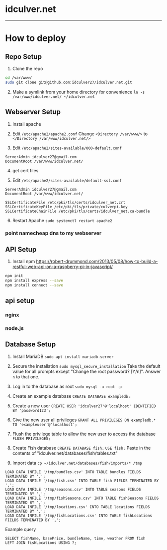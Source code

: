 # idculver.net

---

# How to deploy

## Repo Setup
1. Clone the repo
```bash
cd /var/www/
sudo git clone git@github.com:idculver27/idculver.net.git
```

2. Make a symlink from your home directory for convenience
`ln -s /var/www/idculver.net/ ~/idculver.net`

## Webserver Setup
1. Install apache

2. Edit `/etc/apache2/apache2.conf`
Change `<Directory /var/www/>` to `</Directory /var/www/idculver.net/>`

3. Edit `/etc/apache2/sites-available/000-default.conf`
```
ServerAdmin idculver27@gmail.com
DocumentRoot /var/www/idculver.net/
```

4. get cert files

5. Edit `/etc/apache2/sites-available/default-ssl.conf`
```
ServerAdmin idculver27@gmail.com
DocumentRoot /var/www/idculver.net/

SSLCertificateFile /etc/pki/tls/certs/idculver_net.crt
SSLCertificateKeyFile /etc/pki/tls/private/culverpi.key
SSLCertificateChainFile /etc/pki/tls/certs/idculver_net.ca-bundle
```

6. Restart Apache
`sudo systemctl restart apache2`

### point namecheap dns to my webserver

## API Setup
1. Install npm
https://robert-drummond.com/2013/05/08/how-to-build-a-restful-web-api-on-a-raspberry-pi-in-javascript/
```bash
npm init
npm install express --save
npm install connect --save
```

## api setup
### nginx
### node.js



## Database Setup
1. Install MariaDB
`sudo apt install mariadb-server`

2. Secure the installation
`sudo mysql_secure_installation`
Take the default value for all prompts except "Change the root password? [Y/n]". Answer `n` to that one.

3. Log in to the database as root
`sudo mysql -u root -p`

4. Create an example database
`CREATE DATABASE exampledb;`

5. Create a new user
`CREATE USER 'idculver27'@'localhost' IDENTIFIED BY 'password123';`

6. Give the new user all privileges
`GRANT ALL PRIVILEGES ON exampledb.* TO 'exampleuser'@'localhost';`

7. Flush the privilege table to allow the new user to access the database
`FLUSH PRIVILEGES;`

8. Create Fish database
`CREATE DATABASE fish;`
`USE fish;`
Paste in the contents of "idculver.net/databases/fish/tables.txt"

9. Import data
`cp ~/idculver.net/databases/fish/imports/* /tmp`
```
LOAD DATA INFILE '/tmp/bundles.csv' INTO TABLE bundles FIELDS TERMINATED BY ',';
LOAD DATA INFILE '/tmp/fish.csv' INTO TABLE fish FIELDS TERMINATED BY ',';
LOAD DATA INFILE '/tmp/seasons.csv' INTO TABLE seasons FIELDS TERMINATED BY ',';
LOAD DATA INFILE '/tmp/fishSeasons.csv' INTO TABLE fishSeasons FIELDS TERMINATED BY ',';
LOAD DATA INFILE '/tmp/locations.csv' INTO TABLE locations FIELDS TERMINATED BY ',';
LOAD DATA INFILE '/tmp/fishLocations.csv' INTO TABLE fishLocations FIELDS TERMINATED BY ',';
```

Example query
```
SELECT fishName, basePrice, bundleName, time, weather FROM fish
LEFT JOIN fishLocations USING ?;
```
